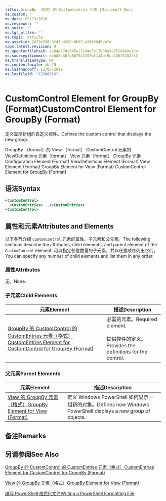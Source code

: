 ```yaml
---
title: GroupBy （格式）的 CustomControl 元素 |Microsoft Docs
ms.custom: ''
ms.date: 09/13/2016
ms.reviewer: ''
ms.suite: ''
ms.tgt_pltfrm: ''
ms.topic: article
ms.assetid: 2472e256-8f4f-4288-8b67-a3300649dafa
caps.latest.revision: 9
ms.openlocfilehash: 2e84e770a345e272d4c5917b00afe7520840e1db
ms.sourcegitcommit: debd2b38fb8070a7357bf1a4bf9cc736f3702f31
ms.translationtype: MT
ms.contentlocale: zh-CN
ms.lasthandoff: 12/05/2019
ms.locfileid: "72368956"
---
```

# <a name="customcontrol-element-for-groupby-format"></a><span data-ttu-id="5481f-102">CustomControl Element for GroupBy (Format)</span><span class="sxs-lookup"><span data-stu-id="5481f-102">CustomControl Element for GroupBy (Format)</span></span>

<span data-ttu-id="5481f-103">定义显示新组的自定义控件。</span><span class="sxs-lookup"><span data-stu-id="5481f-103">Defines the custom control that displays the new group.</span></span>

<span data-ttu-id="5481f-104">GroupBy （format）的 View （format） CustomControl 元素的 ViewDefinitions 元素（format） View 元素（format） GroupBy 元素</span><span class="sxs-lookup"><span data-stu-id="5481f-104">Configuration Element (Format) ViewDefinitions Element (Format) View Element (Format) GroupBy Element for View (Format) CustomControl Element for GroupBy (Format)</span></span>

## <a name="syntax"></a><span data-ttu-id="5481f-105">语法</span><span class="sxs-lookup"><span data-stu-id="5481f-105">Syntax</span></span>

```xml
<CustomControl>
  <CustomEntries>...</CustomEntries>
<CustomControl>
```

## <a name="attributes-and-elements"></a><span data-ttu-id="5481f-106">属性和元素</span><span class="sxs-lookup"><span data-stu-id="5481f-106">Attributes and Elements</span></span>

<span data-ttu-id="5481f-107">以下各节介绍 `CustomControl` 元素的属性、子元素和父元素。</span><span class="sxs-lookup"><span data-stu-id="5481f-107">The following sections describe the attributes, child elements, and parent element of the `CustomControl` element.</span></span> <span data-ttu-id="5481f-108">可以指定任意数量的子元素，并以任意顺序列出它们。</span><span class="sxs-lookup"><span data-stu-id="5481f-108">You can specify any number of child elements and list them in any order.</span></span>

### <a name="attributes"></a><span data-ttu-id="5481f-109">属性</span><span class="sxs-lookup"><span data-stu-id="5481f-109">Attributes</span></span>

<span data-ttu-id="5481f-110">无。</span><span class="sxs-lookup"><span data-stu-id="5481f-110">None.</span></span>

### <a name="child-elements"></a><span data-ttu-id="5481f-111">子元素</span><span class="sxs-lookup"><span data-stu-id="5481f-111">Child Elements</span></span>

|<span data-ttu-id="5481f-112">元素</span><span class="sxs-lookup"><span data-stu-id="5481f-112">Element</span></span>|<span data-ttu-id="5481f-113">描述</span><span class="sxs-lookup"><span data-stu-id="5481f-113">Description</span></span>|
|-------------|-----------------|
|[<span data-ttu-id="5481f-114">GroupBy 的 CustomControl 的 CustomEntries 元素（格式）</span><span class="sxs-lookup"><span data-stu-id="5481f-114">CustomEntries Element for CustomControl for GroupBy (Format)</span></span>](./customentries-element-for-customcontrol-for-groupby-format.md)|<span data-ttu-id="5481f-115">必需的元素。</span><span class="sxs-lookup"><span data-stu-id="5481f-115">Required element.</span></span><br /><br /> <span data-ttu-id="5481f-116">提供控件的定义。</span><span class="sxs-lookup"><span data-stu-id="5481f-116">Provides the definitions for the control.</span></span>|

### <a name="parent-elements"></a><span data-ttu-id="5481f-117">父元素</span><span class="sxs-lookup"><span data-stu-id="5481f-117">Parent Elements</span></span>

|<span data-ttu-id="5481f-118">元素</span><span class="sxs-lookup"><span data-stu-id="5481f-118">Element</span></span>|<span data-ttu-id="5481f-119">描述</span><span class="sxs-lookup"><span data-stu-id="5481f-119">Description</span></span>|
|-------------|-----------------|
|[<span data-ttu-id="5481f-120">View 的 GroupBy 元素（格式）</span><span class="sxs-lookup"><span data-stu-id="5481f-120">GroupBy Element for View (Format)</span></span>](./groupby-element-for-view-format.md)|<span data-ttu-id="5481f-121">定义 Windows PowerShell 如何显示一组新的对象。</span><span class="sxs-lookup"><span data-stu-id="5481f-121">Defines how Windows PowerShell displays a new group of objects.</span></span>|

## <a name="remarks"></a><span data-ttu-id="5481f-122">备注</span><span class="sxs-lookup"><span data-stu-id="5481f-122">Remarks</span></span>

## <a name="see-also"></a><span data-ttu-id="5481f-123">另请参阅</span><span class="sxs-lookup"><span data-stu-id="5481f-123">See Also</span></span>

[<span data-ttu-id="5481f-124">GroupBy 的 CustomControl 的 CustomEntries 元素（格式）</span><span class="sxs-lookup"><span data-stu-id="5481f-124">CustomEntries Element for CustomControl for GroupBy (Format)</span></span>](./customentries-element-for-customcontrol-for-groupby-format.md)

[<span data-ttu-id="5481f-125">View 的 GroupBy 元素（格式）</span><span class="sxs-lookup"><span data-stu-id="5481f-125">GroupBy Element for View (Format)</span></span>](./groupby-element-for-view-format.md)

[<span data-ttu-id="5481f-126">编写 PowerShell 格式化文件</span><span class="sxs-lookup"><span data-stu-id="5481f-126">Writing a PowerShell Formatting File</span></span>](./writing-a-powershell-formatting-file.md)
